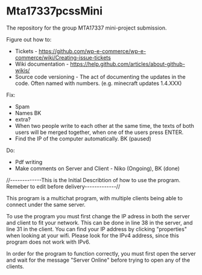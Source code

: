 # Mta17337pcssMini
The repository for the group MTA17337 mini-project submission. 

Figure out how to:
 - Tickets - https://github.com/wp-e-commerce/wp-e-commerce/wiki/Creating-issue-tickets
 - Wiki documentation - https://help.github.com/articles/about-github-wikis/
 - Source code versioning - The act of documenting the updates in the code. Often named with numbers. (e.g. minecraft updates 1.4.XXX)
 
 Fix:
 - Spam
 - Names BK
 - extra?
 - When two people write to each other at the same time, the texts of both users will be merged together, when one of the users press ENTER.
 - Find the IP of the computer automatically. BK (paused)
 
 Do:
 - Pdf writing
 - Make comments on Server and Client - Niko (Ongoing), BK (done)


//-------------This is the Initial Describtion of how to use the program. Remeber to edit before delivery-------------//

This program is a multichat program, with multiple clients being able to connect under the same server.

To use the program you must first change the IP adress in both the server and client to fit your network. This can be done in line 38 in the server, and line 31 in the client. You can find your IP address by clicking "properties" when looking at your wifi. Please look for the IPv4 address, since this program does not work with IPv6.

In order for the program to function correctly, you must first open the server and wait for the message "Server Online" before trying to open any of the clients.
